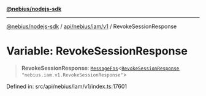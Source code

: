 [**@nebius/nodejs-sdk**](../../../../../README.md)

---

[@nebius/nodejs-sdk](../../../../../README.md) / [api/nebius/iam/v1](../README.md) / RevokeSessionResponse

# Variable: RevokeSessionResponse

> **RevokeSessionResponse**: [`MessageFns`](../../../../../runtime/protos/core/interfaces/MessageFns.md)\<[`RevokeSessionResponse`](../interfaces/RevokeSessionResponse.md), `"nebius.iam.v1.RevokeSessionResponse"`\>

Defined in: src/api/nebius/iam/v1/index.ts:17601
